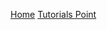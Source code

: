 [Home](https://github.com/bkern24/DasProject/wiki)
[Tutorials Point](https://github.com/bkern24/DasProject/wiki/Tutorials)